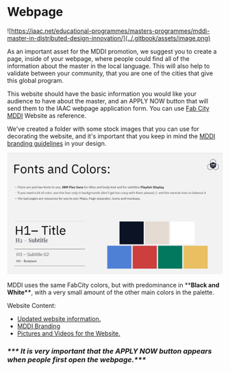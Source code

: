 # Webpage

![https://iaac.net/educational-programmes/masters-programmes/mddi-master-in-distributed-design-innovation/](../.gitbook/assets/image.png)

As an important asset for the MDDI promotion, we suggest you to create a page, inside of your webpage, where people could find all of the information about the master in the local language. This will also help to validate between your community, that you are one of the cities that give this global program.

This website should have the basic information you would like your audience to have about the master, and an APPLY NOW button that will send them to the IAAC webpage application form. You can use [Fab City MDDI](webpage.md#it-is-very-important-that-the-apply-now-button-appears-when-people-first-open-the-webpage.) Website as reference.

We've created a folder with some stock images that you can use for decorating the website, and it's important that you keep in mind the [MDDI branding guidelines](../mddi-branding.md) in your design.

![FabCity branding](<../.gitbook/assets/image (9).png>)

MDDI uses the same FabCity colors, but with predominance in \*\***Black and White\*\***, with a very small amount of the other main colors in the palette.

Website Content:

* [Updated website information.](https://docs.google.com/document/d/1Z1eFr5ZhW0DIwvzQEGhUbzzU4ZeIwha4lFtvzTlZsKM/edit?usp=sharing)
* [MDDI Branding](https://drive.google.com/drive/folders/1igX5GW74yQxpcjnnUqWuOU0ONkGQJnl1?usp=sharing)
* [Pictures and Videos for the Website.](https://drive.google.com/drive/folders/1v0\_vFlabtF3C9cE9xBlWngw\_ihbqv38E?usp=sharing)

### _**\*\*\* It is very important that the APPLY NOW button appears when people first open the webpage.\*\*\***_
